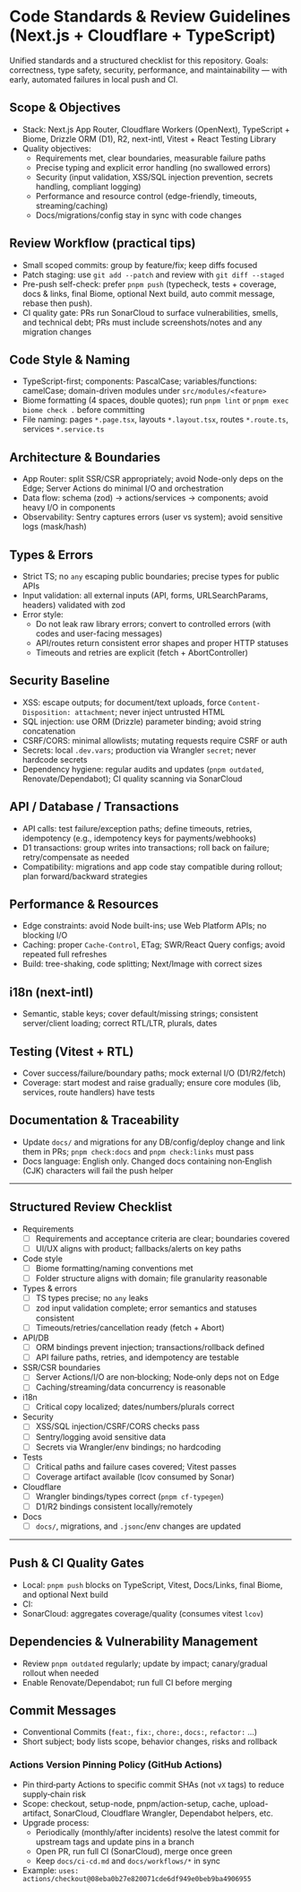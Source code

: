 # Code Standards & Review Guidelines (Next.js + Cloudflare + TypeScript)

Unified standards and a structured checklist for this repository. Goals: correctness, type safety, security, performance, and maintainability — with early, automated failures in local push and CI.

## Scope & Objectives
- Stack: Next.js App Router, Cloudflare Workers (OpenNext), TypeScript + Biome, Drizzle ORM (D1), R2, next-intl, Vitest + React Testing Library
- Quality objectives:
  - Requirements met, clear boundaries, measurable failure paths
  - Precise typing and explicit error handling (no swallowed errors)
  - Security (input validation, XSS/SQL injection prevention, secrets handling, compliant logging)
  - Performance and resource control (edge-friendly, timeouts, streaming/caching)
  - Docs/migrations/config stay in sync with code changes

## Review Workflow (practical tips)
- Small scoped commits: group by feature/fix; keep diffs focused
- Patch staging: use `git add --patch` and review with `git diff --staged`
 - Pre-push self-check: prefer `pnpm push` (typecheck, tests + coverage, docs & links, final Biome, optional Next build, auto commit message, rebase then push).
 - CI quality gate: PRs run SonarCloud to surface vulnerabilities, smells, and technical debt; PRs must include screenshots/notes and any migration changes

## Code Style & Naming
- TypeScript-first; components: PascalCase; variables/functions: camelCase; domain-driven modules under `src/modules/<feature>`
- Biome formatting (4 spaces, double quotes); run `pnpm lint` or `pnpm exec biome check .` before committing
- File naming: pages `*.page.tsx`, layouts `*.layout.tsx`, routes `*.route.ts`, services `*.service.ts`

## Architecture & Boundaries
- App Router: split SSR/CSR appropriately; avoid Node-only deps on the Edge; Server Actions do minimal I/O and orchestration
- Data flow: schema (zod) → actions/services → components; avoid heavy I/O in components
- Observability: Sentry captures errors (user vs system); avoid sensitive logs (mask/hash)

## Types & Errors
- Strict TS; no `any` escaping public boundaries; precise types for public APIs
- Input validation: all external inputs (API, forms, URLSearchParams, headers) validated with zod
- Error style:
  - Do not leak raw library errors; convert to controlled errors (with codes and user-facing messages)
  - API/routes return consistent error shapes and proper HTTP statuses
  - Timeouts and retries are explicit (fetch + AbortController)

## Security Baseline
- XSS: escape outputs; for document/text uploads, force `Content-Disposition: attachment`; never inject untrusted HTML
- SQL injection: use ORM (Drizzle) parameter binding; avoid string concatenation
- CSRF/CORS: minimal allowlists; mutating requests require CSRF or auth
- Secrets: local `.dev.vars`; production via Wrangler `secret`; never hardcode secrets
 - Dependency hygiene: regular audits and updates (`pnpm outdated`, Renovate/Dependabot); CI quality scanning via SonarCloud

## API / Database / Transactions
- API calls: test failure/exception paths; define timeouts, retries, idempotency (e.g., idempotency keys for payments/webhooks)
- D1 transactions: group writes into transactions; roll back on failure; retry/compensate as needed
- Compatibility: migrations and app code stay compatible during rollout; plan forward/backward strategies

## Performance & Resources
- Edge constraints: avoid Node built-ins; use Web Platform APIs; no blocking I/O
- Caching: proper `Cache-Control`, ETag; SWR/React Query configs; avoid repeated full refreshes
- Build: tree-shaking, code splitting; Next/Image with correct sizes

## i18n (next-intl)
- Semantic, stable keys; cover default/missing strings; consistent server/client loading; correct RTL/LTR, plurals, dates

## Testing (Vitest + RTL)
- Cover success/failure/boundary paths; mock external I/O (D1/R2/fetch)
- Coverage: start modest and raise gradually; ensure core modules (lib, services, route handlers) have tests

## Documentation & Traceability
- Update `docs/` and migrations for any DB/config/deploy change and link them in PRs; `pnpm check:docs` and `pnpm check:links` must pass
- Docs language: English only. Changed docs containing non‑English (CJK) characters will fail the push helper

---

## Structured Review Checklist
- Requirements
  - [ ] Requirements and acceptance criteria are clear; boundaries covered
  - [ ] UI/UX aligns with product; fallbacks/alerts on key paths
- Code style
  - [ ] Biome formatting/naming conventions met
  - [ ] Folder structure aligns with domain; file granularity reasonable
- Types & errors
  - [ ] TS types precise; no `any` leaks
  - [ ] zod input validation complete; error semantics and statuses consistent
  - [ ] Timeouts/retries/cancellation ready (fetch + Abort)
- API/DB
  - [ ] ORM bindings prevent injection; transactions/rollback defined
  - [ ] API failure paths, retries, and idempotency are testable
- SSR/CSR boundaries
  - [ ] Server Actions/I/O are non‑blocking; Node‑only deps not on Edge
  - [ ] Caching/streaming/data concurrency is reasonable
- i18n
  - [ ] Critical copy localized; dates/numbers/plurals correct
- Security
  - [ ] XSS/SQL injection/CSRF/CORS checks pass
  - [ ] Sentry/logging avoid sensitive data
  - [ ] Secrets via Wrangler/env bindings; no hardcoding
- Tests
  - [ ] Critical paths and failure cases covered; Vitest passes
  - [ ] Coverage artifact available (lcov consumed by Sonar)
- Cloudflare
  - [ ] Wrangler bindings/types correct (`pnpm cf-typegen`)
  - [ ] D1/R2 bindings consistent locally/remotely
- Docs
  - [ ] `docs/`, migrations, and `.jsonc`/env changes are updated

---

## Push & CI Quality Gates
- Local: `pnpm push` blocks on TypeScript, Vitest, Docs/Links, final Biome, and optional Next build
- CI:
 - SonarCloud: aggregates coverage/quality (consumes vitest `lcov`)

## Dependencies & Vulnerability Management
- Review `pnpm outdated` regularly; update by impact; canary/gradual rollout when needed
- Enable Renovate/Dependabot; run full CI before merging

## Commit Messages
- Conventional Commits (`feat:`, `fix:`, `chore:`, `docs:`, `refactor:` …)
- Short subject; body lists scope, behavior changes, risks and rollback

### Actions Version Pinning Policy (GitHub Actions)
- Pin third‑party Actions to specific commit SHAs (not `vX` tags) to reduce supply‑chain risk
 - Scope: checkout, setup-node, pnpm/action-setup, cache, upload-artifact, SonarCloud, Cloudflare Wrangler, Dependabot helpers, etc.
- Upgrade process:
  - Periodically (monthly/after incidents) resolve the latest commit for upstream tags and update pins in a branch
  - Open PR, run full CI (SonarCloud), merge once green
  - Keep `docs/ci-cd.md` and `docs/workflows/*` in sync
- Example: `uses: actions/checkout@08eba0b27e820071cde6df949e0beb9ba4906955`
